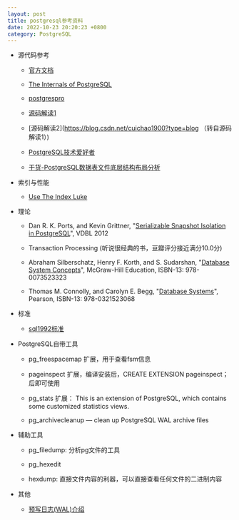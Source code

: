 ```yaml
---
layout: post
title: postgresql参考资料
date: 2022-10-23 20:20:23 +0800
category: PostgreSQL
---
```



* 源代码参考
  - [官方文档](https://www.postgresql.org/docs/15/internals.html)
 
  - [The Internals of PostgreSQL](https://www.interdb.jp/pg/index.html)

  - [postgrespro](https://postgrespro.com/blog/pgsql/3994098)

  - [源码解读1](http://blog.itpub.net/6906/)

  - [源码解读2](https://blog.csdn.net/cuichao1900?type=blog （转自源码解读1）)

  - [PostgreSQL技术爱好者](https://foucus.blog.csdn.net/category_9332424.html)

  - [干货-PostgreSQL数据表文件底层结构布局分析](https://blog.csdn.net/MyySophia/article/details/120724075)

* 索引与性能
  - [Use The Index Luke](https://use-the-index-luke.com/sql/table-of-contents)

* 理论
  - Dan R. K. Ports, and Kevin Grittner, "[Serializable Snapshot Isolation in PostgreSQL](https://drkp.net/papers/ssi-vldb12.pdf)", VDBL 2012

  - Transaction Processing (听说很经典的书，豆瓣评分接近满分10.0分)

  - Abraham Silberschatz, Henry F. Korth, and S. Sudarshan, "[Database System Concepts](https://www.amazon.com/dp/0073523321)", McGraw-Hill Education, ISBN-13: 978-0073523323

  - Thomas M. Connolly, and Carolyn E. Begg, "[Database Systems](https://www.amazon.com/dp/0321523067)", Pearson, ISBN-13: 978-0321523068


* 标准
   - [sql1992标准](https://datacadamia.com/_media/data/type/relation/sql/sql1992.txt)

* PostgreSQL自带工具
  - pg_freespacemap 扩展，用于查看fsm信息

  - pageinspect 扩展，编译安装后，CREATE EXTENSION pageinspect； 后即可使用

  - pg_stats 扩展： This is an extension of PostgreSQL, which contains some customized statistics views.

  - pg_archivecleanup — clean up PostgreSQL WAL archive files


* 辅助工具
  - pg_filedump: 分析pg文件的工具
 
  - pg_hexedit

  - hexdump: 直接文件内容的利器，可以直接查看任何文件的二进制内容

* 其他
  - [预写日志(WAL)介绍](https://www.cnblogs.com/xuwc/p/14037750.html)
